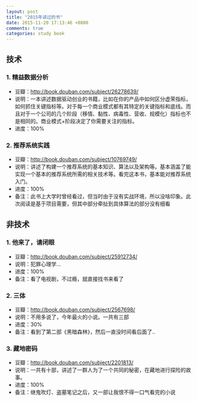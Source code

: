 ```yaml
---
layout: post
title: "2015年读过的书"
date: 2015-11-20 17:13:46 +0800
comments: true
categories: study book
---
```


## 技术

### 1. 精益数据分析

- 豆瓣：<http://book.douban.com/subject/26278639/>
- 说明：一本讲述数据驱动创业的书籍，比如在你的产品中如何区分虚荣指标，如何抓住关键指标等。对于每一个商业模式都有其特定的关键指标和底线。而且对于一个公司的几个阶段（移情、黏性、病毒性、营收、规模化）指标也不是相同的。商业模式+阶段决定了你需要关注的指标。
- 进度：100%

### 2. 推荐系统实践

- 豆瓣：<http://book.douban.com/subject/10769749/>
- 说明：讲述了构建一个推荐系统的基本知识、算法以及架构等。基本涵盖了能实现一个基本的推荐系统所需的相关技术等。看完这本书，基本能对推荐系统入门。
- 进度：100%
- 备注：此书上大学时曾经看过，但当时由于没有实战环境，所以没啥印象。此次阅读是基于项目需要，但其中部分牵扯到具体算法的部分没有细看

<!--more-->

## 非技术

### 1. 他来了，请闭眼
- 豆瓣：<http://book.douban.com/subject/25912734/>
- 说明：犯罪心理学...
- 进度：100%
- 备注：看了电视剧，不过瘾，就直接找书来看了

### 2. 三体

- 豆瓣：<http://book.douban.com/subject/2567698/>
- 说明：不用多说了，今年最火的小说。一共有三部
- 进度：30%
- 备注：看到了第二部《黑暗森林》，然后一直没时间看后面了..

### 3. 藏地密码

- 豆瓣：<http://book.douban.com/subject/2201813/>
- 说明：一共有十部，讲述了一群人为了一个共同的秘密，在藏地进行探险的故事。
- 进度：100%
- 备注：继鬼吹灯、盗墓笔记之后，又一部让我恨不得一口气看完的小说



